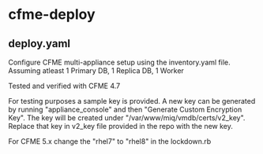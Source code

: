# cfme-deploy

## deploy.yaml
Configure CFME multi-appliance setup using the inventory.yaml file. Assuming atleast 1 Primary DB, 1 Replica DB, 1 Worker

Tested and verified with CFME 4.7

For testing purposes a sample key is provided. A new key can be generated by running "appliance_console" and then "Generate Custom Encryption Key". The key will be created under "/var/www/miq/vmdb/certs/v2_key". Replace that key in v2_key file provided in the repo with the new key.

For CFME 5.x change the "rhel7" to "rhel8" in the lockdown.rb
